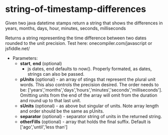 # string-of-timestamp-differences
Given two java datetime stamps return a string that shows the differences in years, months, days, hour, minutes, seconds, milliseconds


Returns a string representing the time difference between two dates rounded to the unit precision. 
Test here: onecompiler.com/javascript or jsfiddle.net/
- Parameters:
  - **start**, **end** (optional)
    - js dates, end defaults to now(). Properly formated, as dates, strings can also be passed.
  - **pUnits** (optional) - an array of stings that represent the plural unit words. 
      This also controls the precision desired. 
      The order needs to be:
      ['years','months','days','hours','minutes','seconds','milliseconds'].
      Omitting units from the end of the array will omit from the duration
      and round up to that last unit.
  - **sUnits** (optional) - as above but singular of units. Note array length and
      order should be the same as pUnits.
  - **separator** (optional) - separator string of units in the returned string.
  - **otherFills** (optional) - array that holds the final suffix. 
      Default is ['ago','until','less than']
